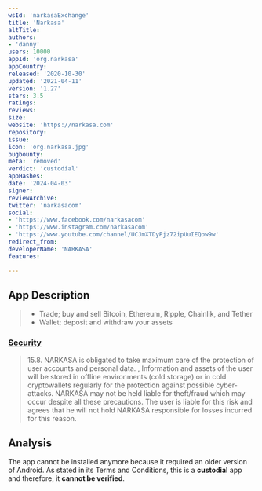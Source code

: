 ```yaml
---
wsId: 'narkasaExchange'
title: 'Narkasa'
altTitle: 
authors:
- 'danny'
users: 10000
appId: 'org.narkasa'
appCountry: 
released: '2020-10-30'
updated: '2021-04-11'
version: '1.27'
stars: 3.5
ratings: 
reviews: 
size: 
website: 'https://narkasa.com'
repository: 
issue: 
icon: 'org.narkasa.jpg'
bugbounty: 
meta: 'removed'
verdict: 'custodial'
appHashes: 
date: '2024-04-03'
signer: 
reviewArchive: 
twitter: 'narkasacom'
social:
- 'https://www.facebook.com/narkasacom'
- 'https://www.instagram.com/narkasacom'
- 'https://www.youtube.com/channel/UCJmXTDyPjz72ipUuIEQow9w'
redirect_from: 
developerName: 'NARKASA'
features: 

---
```


## App Description 

> - Trade; buy and sell Bitcoin, Ethereum, Ripple, Chainlik, and Tether
> - Wallet; deposit and withdraw your assets

### [Security](https://narkasa.zendesk.com/hc/en-us/articles/360017094258) 

> 15.8. NARKASA is obligated to take maximum care of the protection of user accounts and personal data. , Information and assets of the user will be stored in offline environments (cold storage) or in cold cryptowallets regularly for the protection against possible cyber-attacks. NARKASA may not be held liable for theft/fraud which may occur despite all these precautions. The user is liable for this risk and agrees that he will not hold NARKASA responsible for losses incurred for this reason.

## Analysis 

The app cannot be installed anymore because it required an older version of Android. As stated in its Terms and Conditions, this is a **custodial** app and therefore, it **cannot be verified**.